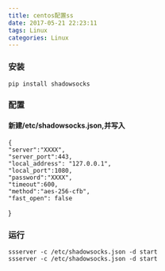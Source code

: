 ```yaml
---
title: centos配置ss
date: 2017-05-21 22:23:11
tags: Linux
categories: Linux
---
```


### 安装
	pip install shadowsocks

### 配置

#### 新建/etc/shadowsocks.json,并写入

	{
    "server":"XXXX",   
    "server_port":443,    
    "local_address": "127.0.0.1",
    "local_port":1080,
    "password":"XXXX", 
    "timeout":600,           
    "method":"aes-256-cfb",   
    "fast_open": false
}

### 运行

	ssserver -c /etc/shadowsocks.json -d start
	ssserver -c /etc/shadowsocks.json -d start